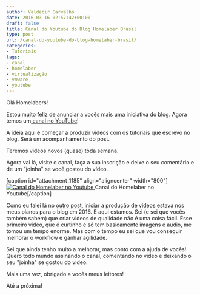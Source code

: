 ```yaml
---
author: Valdecir Carvalho
date: 2016-03-16 02:57:42+00:00
draft: false
title: Canal do Youtube do Blog Homelaber Brasil
type: post
url: /canal-do-youtube-do-blog-homelaber-brasil/
categories:
- Tutoriais
tags:
- canal
- homelaber
- virtualização
- vmware
- youtube
---
```


Olá Homelabers!

Estou muito feliz de anunciar a vocês mais uma iniciativa do blog. Agora temos um[ canal no YouTube](http://bit.ly/youtubehomelaber)!

A ideia aqui é começar a produzir videos com os tutoriais que escrevo no blog. Será um acompanhamento do post.

Teremos videos novos (quase) toda semana.

Agora vai lá, visite o canal, faça a sua inscrição e deixe o seu comentário e de um "joinha" se você gostou do vídeo.

[caption id="attachment_1185" align="aligncenter" width="800"][![Canal do Homelaber no Youtube](/imagens/2016/03/homelaber-youtube-channel-e1458096129359.png)
](htt://bit.ly/youtubehomelaber) Canal do Homelaber no Youtube[/caption]

Como eu falei lá no [outro post](http://homelaber.com.br/acabou-o-carnaval/#more-1077), iniciar a produção de videos estava nos meus planos para o blog em 2016. E aqui estamos. Sei (e sei que vocês também sabem) que criar videos de qualidade não é uma coisa fácil. Esse primeiro video, que é curtinho e só tem basicamente imagens e audio, me tomou um tempo enorme. Mas com o tempo eu sei que vou conseguir melhorar o workflow e ganhar agilidade.

Sei que ainda tenho muito a melhorar, mas conto com a ajuda de vocês! Quero todo mundo assinando o canal, comentando no video e deixando o seu "joinha" se gostou do video.

Mais uma vez, obrigado a vocês meus leitores!

Até a próxima!
